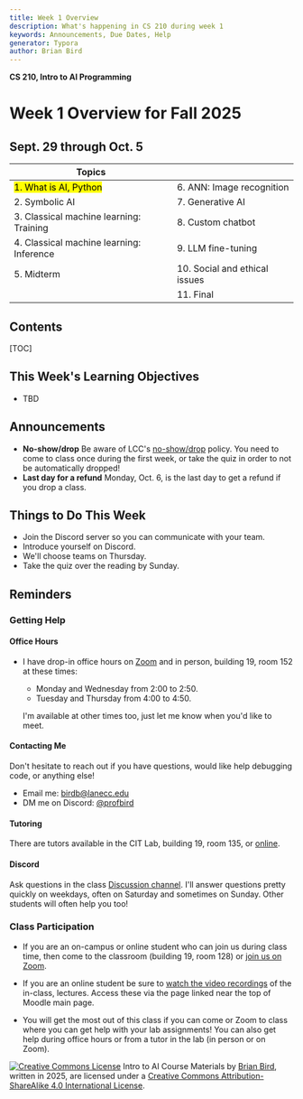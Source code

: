 ```yaml
---
title: Week 1 Overview
description: What's happening in CS 210 during week 1
keywords: Announcements, Due Dates, Help
generator: Typora
author: Brian Bird
---
```


**CS 210, Intro to AI Programming**

<h1>Week 1 Overview for Fall 2025</h1>

<h2>Sept. 29 through Oct. 5</h2>



| Topics                                   |                               |
| ---------------------------------------- | ----------------------------- |
| <mark>1. What is AI, Python</mark>       | 6. ANN: Image recognition     |
| 2.  Symbolic AI                          | 7. Generative AI              |
| 3. Classical machine learning: Training  | 8. Custom chatbot             |
| 4. Classical machine learning: Inference | 9. LLM fine-tuning            |
| 5. Midterm                               | 10. Social and ethical issues |
|                                          | 11. Final                     |



<h2>Contents</h2>

[TOC]

## This Week's Learning Objectives

- TBD



## Announcements

- **No-show/drop**
  Be aware of LCC's <u>no-show/drop</u> policy. You need to come to class once during the first week, or take the quiz in order to not be automatically dropped!
- **Last day for a refund** 
   Monday, Oct. 6, is the last day to get a refund if you drop a class.

## Things to Do This Week

- Join the Discord server so you can communicate with your team.
- Introduce yourself on Discord. 
- We'll choose teams on Thursday.
- Take the quiz over the reading by Sunday.

## Reminders

### Getting Help

#### Office Hours

- I have drop-in office hours on [Zoom](https://lanecc.zoom.us/j/8982554800) and in person, building 19, room 152 at these times:

  - Monday and Wednesday from 2:00 to 2:50. 
  - Tuesday and Thursday from 4:00 to 4:50. 

  I'm available at other times too, just let me know when you'd like to meet. 

#### Contacting Me

Don't hesitate to reach out if you have questions, would like help debugging code, or anything else!

- Email me: birdb@lanecc.edu
- DM me on Discord: [@profbird](https://discord.com/users/795803452869443586)

#### Tutoring

There are tutors available in the CIT Lab, building 19, room 135, or [online](https://www.lanecc.edu/get-support/academic-support/academic-and-tutoring-services).

#### Discord

Ask questions in the class [Discussion channel](https://discord.com/channels/1290812758249701396/1324897172981809273). I'll answer questions pretty quickly on weekdays, often on Saturday and sometimes on Sunday. Other students will often help you too!

### Class Participation

- If you are an on-campus or online student who can join us during class time, then come to the classroom (building 19, room 128) or [join us on Zoom](https://lanecc.zoom.us/j/92444108339).
- If you are an online student be sure to <u>watch the video recordings</u> of the in-class, lectures. Access these via the page linked near the top of Moodle main page.

- You will get the most out of this class if you can come or Zoom to class where you can get help with your lab assignments! You can also get help during office hours or from a tutor in the lab (in person or on Zoom).



[![Creative Commons License](https://i.creativecommons.org/l/by-sa/4.0/88x31.png)](http://creativecommons.org/licenses/by-sa/4.0/) Intro to AI Course Materials by [Brian Bird](https://profbird.dev), written in <time>2025</time>, are licensed under a [Creative Commons Attribution-ShareAlike 4.0 International License](http://creativecommons.org/licenses/by-sa/4.0/). 